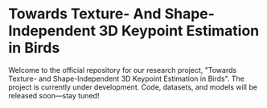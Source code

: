 # Towards Texture- And Shape-Independent 3D Keypoint Estimation in Birds
Welcome to the official repository for our research project, "Towards Texture- and Shape-Independent 3D Keypoint Estimation in Birds". The project is currently under development. Code, datasets, and models will be released soon—stay tuned!
